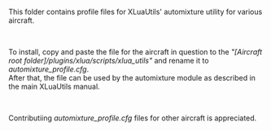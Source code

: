 This folder contains profile files for XLuaUtils' automixture utility for various aircraft.

&nbsp;

To install, copy and paste the file for the aircraft in question to the _"[Aircraft root folder]/plugins/xlua/scripts/xlua_utils"_ and rename it to _automixture_profile.cfg_.   
After that, the file can be used by the automixture module as described in the main XLuaUtils manual.

&nbsp;

Contributiing _automixture_profile.cfg_ files for other aircraft is appreciated.